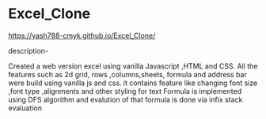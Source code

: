 # Excel_Clone

https://yash788-cmyk.github.io/Excel_Clone/ 


description-

Created a web version excel using vanilla Javascript ,HTML and CSS.
All the features such as 2d grid, rows ,columns,sheets, formula and address bar were build using vanilla js and css.
it contains feature like changing font size ,font type ,alignments and other styling for text
Formula is implemented using DFS algorithm and evalution of that formula is done via infix stack evaluation
